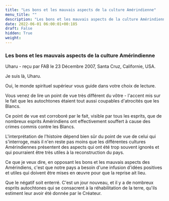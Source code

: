 ```yaml
---
title: "Les bons et les mauvais aspects de la culture Amérindienne"
menu_title: ""
description: "Les bons et les mauvais aspects de la culture Amérindienne"
date: 2022-06-01 06:00:01+00:185
draft: False
hidden: True
weight:
---
```

### Les bons et les mauvais aspects de la culture Amérindienne

Uharu - reçu par FAB le 23 Décembre 2007, Santa Cruz, Californie, USA.

Je suis là, Uharu.

Oui, le monde spirituel supérieur vous guide dans votre choix de lecture.

Vous venez de lire un point de vue très différent du vôtre - l'accent mis sur le fait que les autochtones étaient tout aussi coupables d'atrocités que les Blancs.

Ce point de vue est corroboré par le fait, visible par tous les esprits, que de nombreux esprits Amérindiens ont effectivement souffert à cause des crimes commis contre les Blancs.

L'interprétation de l'histoire dépend bien sûr du point de vue de celui qui s'interroge, mais il n'en reste pas moins que les différentes cultures Amérindiennes présentent des aspects qui ont été trop souvent ignorés et qui pourraient être très utiles à la reconstruction du pays.

Ce que je veux dire, en opposant les bons et les mauvais aspects des Amérindiens, c'est que notre pays a besoin d'une infusion d'idées positives et utiles qui doivent être mises en œuvre pour que la reprise ait lieu.

Que le négatif soit enterré. C'est un jour nouveau, et il y a de nombreux esprits autochtones qui se consacrent à la réhabilitation de la terre, qu'ils estiment leur avoir été donnée par le Créateur.
